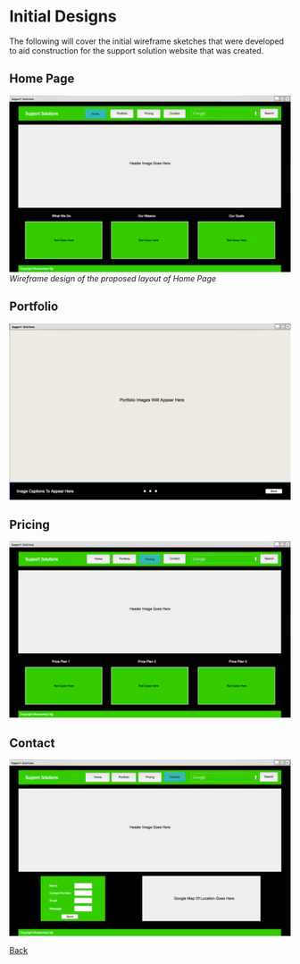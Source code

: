 # Initial Designs

The following will cover the initial wireframe sketches that were developed to aid construction for the support solution website that was created.

## Home Page


![Alt text](home_page.png?raw=true "Optional Title")
*Wireframe design of the proposed layout of Home Page*


## Portfolio

![Alt text](portfolio.png?raw=true "Optional Title")

## Pricing

![Alt text](pricing.png?raw=true "Optional Title")

## Contact

![Alt text](contact.png?raw=true "Optional Title")

[Back](../../README.md)